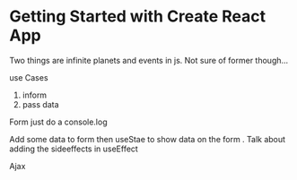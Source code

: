 # Getting Started with Create React App

Two things are infinite planets and events in js. Not sure of former though...

use Cases
1. inform 
2. pass data 

Form 
just do a console.log 

Add some data to form
then useStae to show data on the form . Talk about adding the sideeffects in useEffect


Ajax
